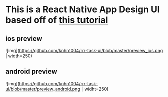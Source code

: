 # This is a React Native App Design UI based off of [this tutorial](https://www.youtube.com/watch?v=MQOecLBV6Is)

## ios preview

![img](<https://github.com/knhn1004/rn-task-ui/blob/master/preview_ios.png> | width=250)

## android preview

![img](<https://github.com/knhn1004/rn-task-ui/blob/master/preview_android.png> | widht=250)

